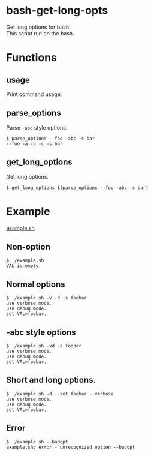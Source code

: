 bash-get-long-opts
==================

Get long options for bash.  
This script run on the bash.

# Functions

## usage

Print command usage.

## parse_options

Parse `-abc` style options.

~~~~
$ parse_options --foo -abc -s bar
--foo -a -b -c -s bar
~~~~

## get_long_options

Get long options.

~~~~
$ get_long_options $(parse_options --foo -abc -s bar)
~~~~

# Example

[example.sh](https://github.com/tkuchiki/bash-get-long-opts/blob/master/example.sh)

## Non-option

~~~~
$ ./example.sh
VAL is empty.
~~~~

## Normal options

~~~~
$ ./example.sh -v -d -s foobar
use verbose mode.
use debug mode.
set VAL=foobar.
~~~~

## -abc style options

~~~~
$ ./example.sh -vd -s foobar
use verbose mode.
use debug mode.
set VAL=foobar.
~~~~

## Short and long options.

~~~~
$ ./example.sh -d --set foobar --verbose
use verbose mode.
use debug mode.
set VAL=foobar.
~~~~

## Error

~~~~
$ ./example.sh --badopt
example.sh: error - unrecognized option --badopt
~~~~
